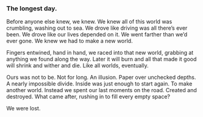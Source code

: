### The longest day. 

Before anyone else knew, we knew. We knew all of this world was crumbling, washing out to sea. We drove like driving was all there’s ever been. We drove like our lives depended on it. We went farther than we’d ever gone. We knew we had to make a new world. 

Fingers entwined, hand in hand, we raced into that new world, grabbing at anything we found along the way. Later it will burn and all that made it good will shrink and wither and die. Like all worlds, eventually. 

Ours was not to be. Not for long. An illusion. Paper over unchecked depths. A nearly impossible divide. Inside was just enough to start again. To make another world. Instead we spent our last moments on the road. Created and destroyed. What came after, rushing in to fill every empty space?

We were lost. 